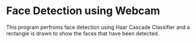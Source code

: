 
Face Detection using Webcam
===========================

This program perfroms face detection using Haar Cascade Classifier and a rectangle is drawn to show the faces that have been detected.

